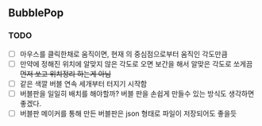 ## BubblePop


### TODO

- [ ] 마우스를 클릭한채로 움직이면, 현재 의 중심점으로부터 움직인 각도만큼
- [ ] 만약에 정해진 위치에 알맞지 않은 각도로 오면 보간을 해서 알맞은 각도로 쏘게끔 ~~먼저 쏘고 위치정리 하는게 아님~~
- [ ] 같은 색깔 버블 연속 세개부터 터지기 시작함
- [ ] 버블판을 일일히 배치를 해야할까? 버블 판을 손쉽게 만들수 있는 방식도 생각하면 좋겠다.
- [ ] 버블판 메이커를 통해 만든 버블판은 json 형태로 파일이 저장되어도 좋을듯
